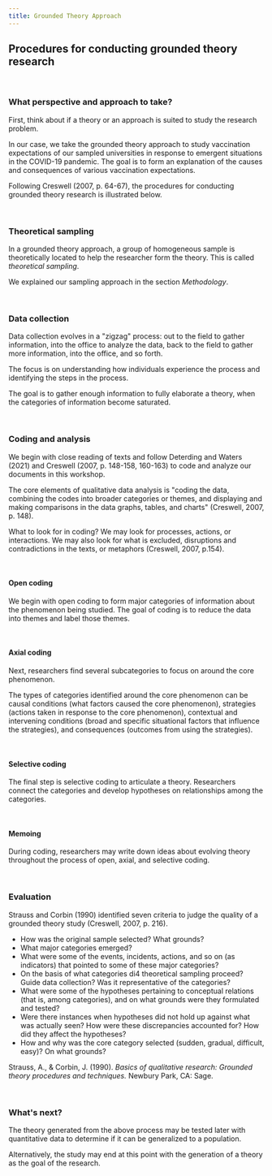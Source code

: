 ```yaml
---
title: Grounded Theory Approach
---
```


## Procedures for conducting grounded theory research

<br>

### What perspective and approach to take?

First, think about if a theory or an approach is suited to study the research problem. 

In our case, we take the grounded theory approach to study vaccination expectations of our sampled universities in response to emergent situations in the COVID-19 pandemic. The goal is to form an explanation of the causes and consequences of various vaccination expectations.

Following Creswell (2007, p. 64-67), the procedures for conducting grounded theory research is illustrated below.

<br>

### Theoretical sampling
In a grounded theory approach, a group of homogeneous sample is theoretically located to help the researcher form the theory. This is called *theoretical sampling*. 

We explained our sampling approach in the section *Methodology*. 

<br>

### Data collection

Data collection evolves in a "zigzag" process: out to the field to gather information, into the office to analyze the data, back to the field to gather more information, into the office, and so forth. 

The focus is on understanding how individuals experience the process and identifying the steps in the process.

The goal is to gather enough information to fully elaborate a theory, when the categories of information become saturated.

<br>

### Coding and analysis

We begin with close reading of texts and follow Deterding and Waters (2021) and Creswell (2007, p. 148-158, 160-163) to code and analyze our documents in this workshop.

The core elements of qualitative data analysis is "coding the data, combining the codes into broader categories or themes, and displaying and making comparisons in the data graphs, tables, and charts" (Creswell, 2007, p. 148).

What to look for in coding? We may look for processes, actions, or interactions. We may also look for what is excluded, disruptions and contradictions in the texts, or metaphors (Creswell, 2007, p.154).

<br>

#### Open coding

We begin with open coding to form major categories of information about the phenomenon being studied. The goal of coding is to reduce the data into themes and label those themes.

<br>

#### Axial coding

Next, researchers find several subcategories to focus on around the core phenomenon.

The types of categories identified around the core phenomenon can be causal conditions (what factors caused the core phenomenon), strategies (actions taken in response to the core phenomenon), contextual and intervening conditions (broad and specific situational factors that influence the strategies), and consequences (outcomes from using the strategies).

<br>

#### Selective coding

The final step is selective coding to articulate a theory. Researchers connect the categories and develop hypotheses on relationships among the categories.

<br>

#### Memoing

During coding, researchers may write down ideas about evolving theory throughout the process of open, axial, and selective coding.

<br>

### Evaluation

Strauss and Corbin (1990) identified seven criteria to judge the quality of a grounded theory study (Creswell, 2007, p. 216). 

* How was the original sample selected? What grounds?
* What major categories emerged?
* What were some of the events, incidents, actions, and so on (as indicators) that pointed to some of these major categories?
* On the basis of what categories di4 theoretical sampling proceed? Guide data collection? Was it representative of the categories?
* What were some of the hypotheses pertaining to conceptual relations (that is, among categories), and on what grounds were they formulated and tested?
* Were there instances when hypotheses did not hold up against what was actually seen? How were these discrepancies accounted for? How did they affect the hypotheses?
* How and why was the core category selected (sudden, gradual, difficult, easy)? On what grounds? 

Strauss, A., & Corbin, J. (1990). *Basics of qualitative research: Grounded theory procedures and techniques.* Newbury Park, CA: Sage.

<br>

### What's next?
The theory generated from the above process may be tested later with quantitative data to determine if it can be generalized to a population. 

Alternatively, the study may end at this point with the generation of a theory as the goal of the research.

